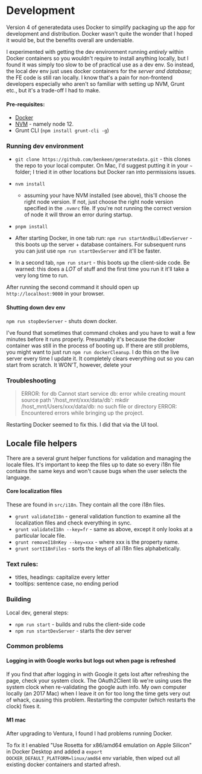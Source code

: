 # Development

Version 4 of generatedata uses Docker to simplify packaging up the app for development and distribution. Docker
wasn't quite the wonder that I hoped it would be, but the benefits overall are undeniable.

I experimented with getting the dev environment running _entirely_ within Docker containers so you wouldn't require
to install anything locally, but I found it was simply too slow to be of practical use as a dev env. So instead, the
local dev env just uses docker containers for the _server and database_; the FE code is still ran locally. I know that's
a pain for non-frontend developers especially who aren't so familiar with setting up NVM, Grunt etc., but it's a
trade-off I had to make.

#### Pre-requisites:

- [Docker](https://docs.docker.com/get-docker/)
- [NVM](https://github.com/nvm-sh/nvm#installing-and-updating) - namely node 12.
- Grunt CLI (`npm install grunt-cli -g`)

### Running dev environment

- `git clone https://github.com/benkeen/generatedata.git` - this clones the repo to your local computer. On Mac, I'd
  suggest putting it in your `~` folder; I tried it in other locations but Docker ran into permissions issues.

- `nvm install`

  - assuming your have NVM installed (see above), this'll choose the right node version. If not, just choose the
    right node version specified in the `.nvmrc` file. If you're not running the correct version of node it will
    throw an error during startup.

- `pnpm install`
- After starting Docker, in one tab run: `npm run startAndBuildDevServer` - this boots up the server + database containers.
  For subsequent runs you can just use `npm run startDevServer` and it'll be faster.
- In a second tab, `npm run start` - this boots up the client-side code. Be warned: this does a _LOT_ of stuff and the
  first time you run it it'll take a very long time to run.

After running the second command it should open up `http://localhost:9000` in your browser.

#### Shutting down dev env

`npm run stopDevServer` - shuts down docker.

I've found that sometimes that command chokes and you have to wait a few minutes before it runs properly. Presumably
it's because the docker container was still in the process of booting up. If there are still problems, you might want to just run
`npm run dockerCleanup`. I do this on the live server every time I update it. It completely clears everything out so you
can start from scratch. It WON'T, however, delete your

### Troubleshooting

> ERROR: for db Cannot start service db: error while creating mount source path '/host_mnt/xxx/data/db': mkdir /host_mnt/Users/xxx/data/db: no such file or directory
> ERROR: Encountered errors while bringing up the project.

Restarting Docker seemed to fix this. I did that via the UI tool.

## Locale file helpers

There are a several grunt helper functions for validation and managing the locale files. It's important to keep the files
up to date so every i18n file contains the same keys and won't cause bugs when the user selects the language.

#### Core localization files

These are found in `src/i18n`. They contain all the core i18n files.

- `grunt validateI18n` - general validation function to examine all the localization files and check everything in sync.
- `grunt validateI18n --key=fr` - same as above, except it only looks at a particular locale file.
- `grunt removeI18nKey --key=xxx` - where xxx is the property name.
- `grunt sortI18nFiles` - sorts the keys of all i18n files alphabetically.

### Text rules:

- titles, headings: capitalize every letter
- tooltips: sentence case, no ending period

### Building

Local dev, general steps:

- `npm run start` - builds and rubs the client-side code
- `npm run startDevServer` - starts the dev server

### Common problems

#### Logging in with Google works but logs out when page is refreshed

If you find that after logging in with Google it gets lost after refreshing the page, check your system clock. The
OAuth2Client lib we're using uses the system clock when re-validating the google auth info. My own computer locally
(an 2017 Mac) when I leave it on for too long the time gets very out of whack, causing this problem. Restarting the
computer (which restarts the clock) fixes it.

#### M1 mac

After upgrading to Ventura, I found I had problems running Docker.

To fix it I enabled "Use Rosetta for x86/amd64 emulation on Apple Silicon" in Docker Desktop and added a
`export DOCKER_DEFAULT_PLATFORM=linux/amd64` env variable, then wiped out all existing docker containers and started afresh.
